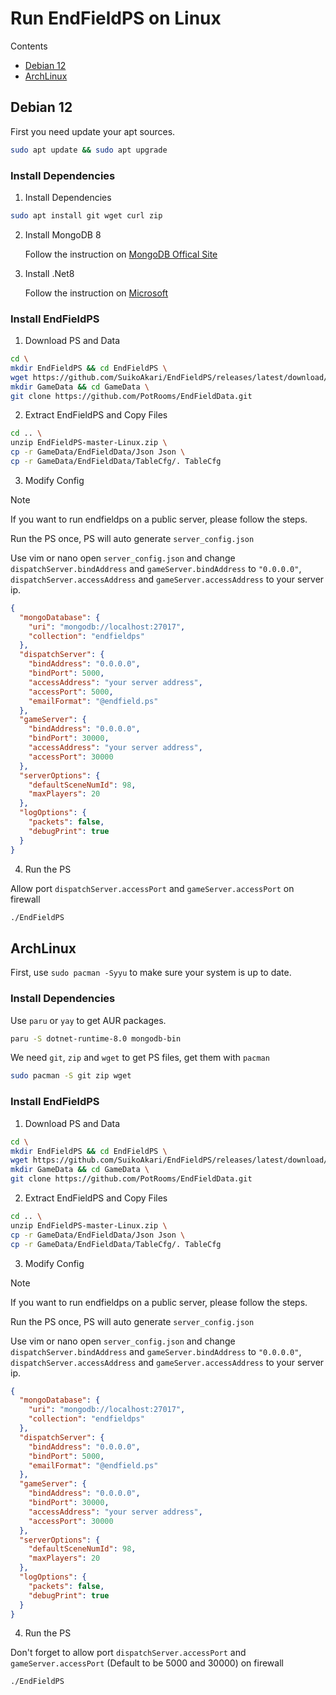 # Run EndFieldPS on Linux
Contents
- [Debian 12](#Debian-12) 
- [ArchLinux](#ArchLinux)



## Debian 12
First you need update your apt sources.

```bash
sudo apt update && sudo apt upgrade
```

### Install Dependencies
1. Install Dependencies
```bash
sudo apt install git wget curl zip
```
2. Install MongoDB 8

    Follow the instruction on [MongoDB Offical Site](https://www.mongodb.com/docs/manual/tutorial/install-mongodb-on-debian/)

3. Install .Net8

    Follow the instruction on [Microsoft](https://learn.microsoft.com/en-us/dotnet/core/install/linux-debian)   

### Install EndFieldPS
1. Download PS and Data

```bash
cd \ 
mkdir EndFieldPS && cd EndFieldPS \ 
wget https://github.com/SuikoAkari/EndFieldPS/releases/latest/download/EndFieldPS-master-Linux.zip \ 
mkdir GameData && cd GameData \ 
git clone https://github.com/PotRooms/EndFieldData.git
```

2. Extract EndFieldPS and Copy Files

```bash
cd .. \
unzip EndFieldPS-master-Linux.zip \ 
cp -r GameData/EndFieldData/Json Json \ 
cp -r GameData/EndFieldData/TableCfg/. TableCfg
```

3. Modify Config
> [!NOTE]
> If you want to run endfieldps on a public server, please follow the steps.


  Run the PS once, PS will auto generate `server_config.json`

  
  Use vim or nano open `server_config.json` and change `dispatchServer.bindAddress` and `gameServer.bindAddress` to `"0.0.0.0"`, `dispatchServer.accessAddress` and `gameServer.accessAddress` to your server ip.
```json
{
  "mongoDatabase": {
    "uri": "mongodb://localhost:27017",
    "collection": "endfieldps"
  },
  "dispatchServer": {
    "bindAddress": "0.0.0.0",
    "bindPort": 5000,
    "accessAddress": "your server address",
    "accessPort": 5000,
    "emailFormat": "@endfield.ps"
  },
  "gameServer": {
    "bindAddress": "0.0.0.0",
    "bindPort": 30000,
    "accessAddress": "your server address",
    "accessPort": 30000
  },
  "serverOptions": {
    "defaultSceneNumId": 98,
    "maxPlayers": 20
  },
  "logOptions": {
    "packets": false,
    "debugPrint": true
  }
}
```

4. Run the PS

  Allow port `dispatchServer.accessPort` and `gameServer.accessPort` on firewall
```bash
./EndFieldPS
```


## ArchLinux

First, use `sudo pacman -Syyu` to make sure your system is up to date.

### Install Dependencies

Use `paru` or `yay` to get AUR packages.
```bash
paru -S dotnet-runtime-8.0 mongodb-bin
```

We need `git`, `zip` and `wget` to get PS files, get them with `pacman`
```bash
sudo pacman -S git zip wget
```

### Install EndFieldPS
1. Download PS and Data

```bash
cd \ 
mkdir EndFieldPS && cd EndFieldPS \ 
wget https://github.com/SuikoAkari/EndFieldPS/releases/latest/download/EndFieldPS-master-Linux.zip \ 
mkdir GameData && cd GameData \ 
git clone https://github.com/PotRooms/EndFieldData.git
```

2. Extract EndFieldPS and Copy Files

```bash
cd .. \
unzip EndFieldPS-master-Linux.zip \ 
cp -r GameData/EndFieldData/Json Json \ 
cp -r GameData/EndFieldData/TableCfg/. TableCfg
```

3. Modify Config
> [!NOTE]
> If you want to run endfieldps on a public server, please follow the steps.


  Run the PS once, PS will auto generate `server_config.json`

  
  Use vim or nano open `server_config.json` and change `dispatchServer.bindAddress` and `gameServer.bindAddress` to `"0.0.0.0"`, `dispatchServer.accessAddress` and `gameServer.accessAddress` to your server ip.
```json
{
  "mongoDatabase": {
    "uri": "mongodb://localhost:27017",
    "collection": "endfieldps"
  },
  "dispatchServer": {
    "bindAddress": "0.0.0.0",
    "bindPort": 5000,
    "emailFormat": "@endfield.ps"
  },
  "gameServer": {
    "bindAddress": "0.0.0.0",
    "bindPort": 30000,
    "accessAddress": "your server address",
    "accessPort": 30000
  },
  "serverOptions": {
    "defaultSceneNumId": 98,
    "maxPlayers": 20
  },
  "logOptions": {
    "packets": false,
    "debugPrint": true
  }
}
```

4. Run the PS

  Don't forget to allow port `dispatchServer.accessPort` and `gameServer.accessPort` (Default to be 5000 and 30000) on firewall
```bash
./EndFieldPS
```
